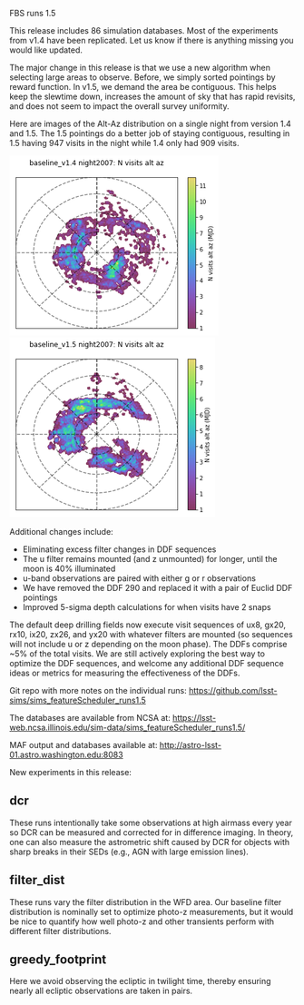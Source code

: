 FBS runs 1.5

This release includes 86 simulation databases. Most of the experiments from v1.4 have been replicated. Let us know if there is anything missing you would like updated.

The major change in this release is that we use a new algorithm when selecting large areas to observe. Before, we simply sorted pointings by reward function. In v1.5, we demand the area be contiguous. This helps keep the slewtime down, increases the amount of sky that has rapid revisits, and does not seem to impact the overall survey uniformity.

Here are images of the Alt-Az distribution on a single night from version 1.4 and 1.5. The 1.5 pointings do a better job of staying contiguous, resulting in 1.5 having 947 visits in the night while 1.4 only had 909 visits.

![](thumb.baseline_v1_4_N_visits_alt_az_night2007_HEAL_SkyMap.png) 
![](thumb.baseline_v1_5_N_visits_alt_az_night2007_HEAL_SkyMap.png)


Additional changes include:

* Eliminating excess filter changes in DDF sequences
* The u filter remains mounted (and z unmounted) for longer, until the moon is 40% illuminated
* u-band observations are paired with either g or r observations
* We have removed the DDF 290 and replaced it with a pair of Euclid DDF pointings
* Improved 5-sigma depth calculations for when visits have 2 snaps

The default deep drilling fields now execute visit sequences of ux8, gx20, rx10, ix20, zx26, and yx20 with whatever filters are mounted (so sequences will not include u or z depending on the moon phase).  The DDFs comprise \~5% of the total visits. We are still actively exploring the best way to optimize the DDF sequences, and welcome any additional DDF sequence ideas or metrics for measuring the effectiveness of the DDFs. 


Git repo with more notes on the individual runs: https://github.com/lsst-sims/sims_featureScheduler_runs1.5

The databases are available from NCSA at: https://lsst-web.ncsa.illinois.edu/sim-data/sims_featureScheduler_runs1.5/

MAF output and databases available at:  http://astro-lsst-01.astro.washington.edu:8083

New experiments in this release:

## dcr

These runs intentionally take some observations at high airmass every year so DCR can be measured and corrected for in difference imaging. In theory, one can also measure the astrometric shift caused by DCR for objects with sharp breaks in their SEDs (e.g., AGN with large emission lines).

## filter_dist

These runs vary the filter distribution in the WFD area. Our baseline filter distribution is nominally set to optimize photo-z measurements, but it would be nice to quantify how well photo-z and other transients perform with different filter distributions.

## greedy_footprint

Here we avoid observing the ecliptic in twilight time, thereby ensuring nearly all ecliptic observations are taken in pairs. 


